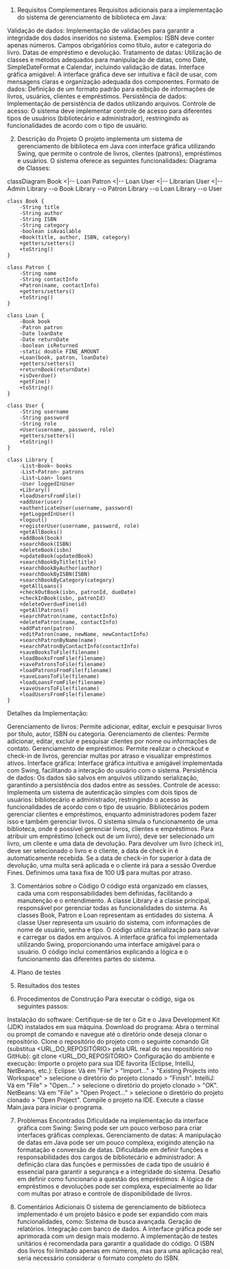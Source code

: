 1. Requisitos Complementares
Requisitos adicionais para a implementação do sistema de gerenciamento de biblioteca em Java:

Validação de dados: Implementação de validações para garantir a integridade dos dados inseridos no sistema.
Exemplos:
ISBN deve conter apenas números.
Campos obrigatórios como título, autor e categoria do livro.
Datas de empréstimo e devolução.
Tratamento de datas: Utilização de classes e métodos adequados para manipulação de datas, como Date, SimpleDateFormat e Calendar, incluindo validação de datas.
Interface gráfica amigável: A interface gráfica deve ser intuitiva e fácil de usar, com mensagens claras e organização adequada dos componentes.
Formato de dados: Definição de um formato padrão para exibição de informações de livros, usuários, clientes e empréstimos.
Persistência de dados: Implementação de persistência de dados utilizando arquivos.
Controle de acesso: O sistema deve implementar controle de acesso para diferentes tipos de usuários (bibliotecário e administrador), restringindo as funcionalidades de acordo com o tipo de usuário.

2. Descrição do Projeto
O projeto implementa um sistema de gerenciamento de biblioteca em Java com interface gráfica utilizando Swing, que permite o controle de livros, clientes (patrons), empréstimos e usuários. O sistema oferece as seguintes funcionalidades:
Diagrama de Classes:

classDiagram
    Book <|-- Loan
    Patron <|-- Loan
    User <|-- Librarian
    User <|-- Admin
    Library --o Book
    Library --o Patron
    Library --o Loan
    Library --o User

    class Book {
        -String title
        -String author
        -String ISBN
        -String category
        -boolean isAvailable
        +Book(title, author, ISBN, category)
        +getters/setters()
        +toString()
    }

    class Patron {
        -String name
        -String contactInfo
        +Patron(name, contactInfo)
        +getters/setters()
        +toString()
    }

    class Loan {
        -Book book
        -Patron patron
        -Date loanDate
        -Date returnDate
        -boolean isReturned
        -static double FINE_AMOUNT
        +Loan(book, patron, loanDate)
        +getters/setters()
        +returnBook(returnDate)
        +isOverdue()
        +getFine()
        +toString()
    }

    class User {
        -String username
        -String password
        -String role
        +User(username, password, role)
        +getters/setters()
        +toString()
    }

    class Library {
        -List~Book~ books
        -List~Patron~ patrons
        -List~Loan~ loans
        -User loggedInUser
        +Library()
        +loadUsersFromFile()
        +addUser(user)
        +authenticateUser(username, password)
        +getLoggedInUser()
        +logout()
        +registerUser(username, password, role)
        +getAllBooks()
        +addBook(book)
        +searchBook(ISBN)
        +deleteBook(isbn)
        +updateBook(updatedBook)
        +searchBookByTitle(title)
        +searchBookByAuthor(author)
        +searchBookByISBN(ISBN)
        +searchBookByCategory(category)
        +getAllLoans()
        +checkOutBook(isbn, patronId, dueDate)
        +checkInBook(isbn, patronId)
        +deleteOverdueFine(id)
        +getAllPatrons()
        +searchPatron(name, contactInfo)
        +deletePatron(name, contactInfo)
        +addPatron(patron)
        +editPatron(name, newName, newContactInfo)
        +searchPatronByName(name)
        +searchPatronByContactInfo(contactInfo)
        +saveBooksToFile(filename)
        +loadBooksFromFile(filename)
        +savePatronsToFile(filename)
        +loadPatronsFromFile(filename)
        +saveLoansToFile(filename)
        +loadLoansFromFile(filename)
        +saveUsersToFile(filename)
        +loadUsersFromFile(filename)
    }

  Detalhes da Implementação:

  Gerenciamento de livros: Permite adicionar, editar, excluir e pesquisar livros por título, autor, ISBN ou categoria.
  Gerenciamento de clientes: Permite adicionar, editar, excluir e pesquisar clientes por nome ou informações de contato.
  Gerenciamento de empréstimos: Permite realizar o checkout e check-in de livros, gerenciar multas por atraso e visualizar empréstimos ativos.
  Interface gráfica: Interface gráfica intuitiva e amigável implementada com Swing, facilitando a interação do usuário com o sistema.
  Persistência de dados: Os dados são salvos em arquivos utilizando serialização, garantindo a persistência dos dados entre as sessões.
  Controle de acesso: Implementa um sistema de autenticação simples com dois tipos de usuários: bibliotecário e administrador, restringindo o acesso às funcionalidades de acordo com o tipo de usuário. Bibliotecários podem gerenciar clientes e empréstimos, enquanto administradores podem fazer isso e também gerenciar livros.
  O sistema simula o funcionamento de uma biblioteca, onde é possível gerenciar livros, clientes e empréstimos.
  Para atribuir um empréstimo (check out de um livro), deve ser selecionado um livro, um cliente e uma data de devolução. Para devolver um livro (check in), deve ser selecionado o livro e o cliente, a data de check in é automaticamente recebida. Se a data de check-in for superior à data de devolução, uma multa será aplicada e o cliente irá para a sessão Overdue Fines.
  Definimos uma taxa fixa de 100 U$ para multas por atraso.

3. Comentários sobre o Código
O código está organizado em classes, cada uma com responsabilidades bem definidas, facilitando a manutenção e o entendimento.
A classe Library é a classe principal, responsável por gerenciar todas as funcionalidades do sistema.
As classes Book, Patron e Loan representam as entidades do sistema.
A classe User representa um usuário do sistema, com informações de nome de usuário, senha e tipo.
O código utiliza serialização para salvar e carregar os dados em arquivos.
A interface gráfica foi implementada utilizando Swing, proporcionando uma interface amigável para o usuário.
O código inclui comentários explicando a lógica e o funcionamento das diferentes partes do sistema.

4. Plano de testes

5. Resultados dos testes

6. Procedimentos de Construção
Para executar o código, siga os seguintes passos:

Instalação do software:
Certifique-se de ter o Git e o Java Development Kit (JDK) instalados em sua máquina.
Download do programa:
Abra o terminal ou prompt de comando e navegue até o diretório onde deseja clonar o repositório.
Clone o repositório do projeto com o seguinte comando Git (substitua <URL_DO_REPOSITÓRIO> pela URL real do seu repositório no GitHub):
git clone <URL_DO_REPOSITÓRIO>
Configuração do ambiente e execução:
Importe o projeto para sua IDE favorita (Eclipse, IntelliJ, NetBeans, etc.):
Eclipse:
Vá em "File" > "Import..." > "Existing Projects into Workspace" > selecione o diretório do projeto clonado > "Finish".
IntelliJ:
Vá em "File" > "Open..." > selecione o diretório do projeto clonado > "OK".
NetBeans:
Vá em "File" > "Open Project..." > selecione o diretório do projeto clonado > "Open Project".
Compile o projeto na IDE.
Execute a classe Main.java para iniciar o programa.

7. Problemas Encontrados
Dificuldade na implementação da interface gráfica com Swing: Swing pode ser um pouco verboso para criar interfaces gráficas complexas.
Gerenciamento de datas: A manipulação de datas em Java pode ser um pouco complexa, exigindo atenção na formatação e conversão de datas.
Dificuldade em definir funções e responsabilidades dos cargos de bibliotecário e administrador: A definição clara das funções e permissões de cada tipo de usuário é essencial para garantir a segurança e a integridade do sistema.
Desafio em definir como funcionario a questão dos empréstimos: A lógica de empréstimos e devoluções pode ser complexa, especialmente ao lidar com multas por atraso e controle de disponibilidade de livros.

8. Comentários Adicionais
O sistema de gerenciamento de biblioteca implementado é um projeto básico e pode ser expandido com mais funcionalidades, como:
  Sistema de busca avançada.
  Geração de relatórios.
  Integração com banco de dados.
A interface gráfica pode ser aprimorada com um design mais moderno.
A implementação de testes unitários é recomendada para garantir a qualidade do código.
O ISBN dos livros foi limitado apenas em números, mas para uma aplicação real, seria necessário considerar o formato completo do ISBN.
